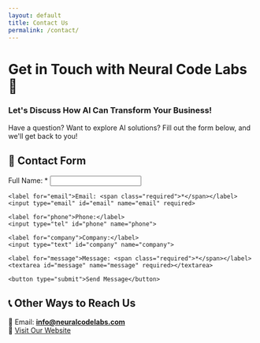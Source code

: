```yaml
---
layout: default
title: Contact Us
permalink: /contact/
---
```


# Get in Touch with Neural Code Labs 🚀  
### **Let's Discuss How AI Can Transform Your Business!**  

Have a question? Want to explore AI solutions? Fill out the form below, and we'll get back to you!

## **📩 Contact Form**

<form action="https://formspree.io/f/xkgjnveb" method="POST" class="contact-form">
    <label for="name">Full Name: <span class="required">*</span></label>
    <input type="text" id="name" name="name" required>

    <label for="email">Email: <span class="required">*</span></label>
    <input type="email" id="email" name="email" required>

    <label for="phone">Phone:</label>
    <input type="tel" id="phone" name="phone">

    <label for="company">Company:</label>
    <input type="text" id="company" name="company">

    <label for="message">Message: <span class="required">*</span></label>
    <textarea id="message" name="message" required></textarea>

    <button type="submit">Send Message</button>
</form>


## **📞 Other Ways to Reach Us**
📧 Email: **info@neuralcodelabs.com**  
🔗 [Visit Our Website](https://neuralcodelabs.com)  
